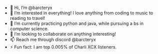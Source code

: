 - 👋 Hi, I’m @barcteryx
- 👀 I’m interested in everything! I love anything from coding to music to reading to travel!
- 🌱 I’m currently practicing python and java, while pursuing a bs in computer science.
- 💞️ I’m looking to collaborate on anything interesting!
- 📫 Reach me through discord @barcteryx
- ⚡ Fun fact: I am top 0.005% of Charli XCX listeners.

<!---
barcteryx/barcteryx is a ✨ special ✨ repository because its `README.md` (this file) appears on your GitHub profile.
You can click the Preview link to take a look at your changes.
--->
